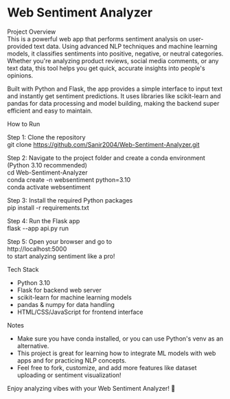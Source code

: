 # Web Sentiment Analyzer

Project Overview  
This is a powerful web app that performs sentiment analysis on user-provided text data. Using advanced NLP techniques and machine learning models, it classifies sentiments into positive, negative, or neutral categories. Whether you're analyzing product reviews, social media comments, or any text data, this tool helps you get quick, accurate insights into people's opinions.

Built with Python and Flask, the app provides a simple interface to input text and instantly get sentiment predictions. It uses libraries like scikit-learn and pandas for data processing and model building, making the backend super efficient and easy to maintain.

How to Run

Step 1: Clone the repository  
git clone https://github.com/Sanir2004/Web-Sentiment-Analyzer.git

Step 2: Navigate to the project folder and create a conda environment (Python 3.10 recommended)  
cd Web-Sentiment-Analyzer  
conda create -n websentiment python=3.10  
conda activate websentiment

Step 3: Install the required Python packages  
pip install -r requirements.txt

Step 4: Run the Flask app  
flask --app api.py run

Step 5: Open your browser and go to  
http://localhost:5000  
to start analyzing sentiment like a pro!

Tech Stack  
- Python 3.10  
- Flask for backend web server  
- scikit-learn for machine learning models  
- pandas & numpy for data handling  
- HTML/CSS/JavaScript for frontend interface  

Notes  
- Make sure you have conda installed, or you can use Python's venv as an alternative.  
- This project is great for learning how to integrate ML models with web apps and for practicing NLP concepts.  
- Feel free to fork, customize, and add more features like dataset uploading or sentiment visualization!

Enjoy analyzing vibes with your Web Sentiment Analyzer! 🚀
